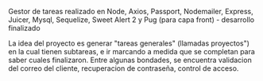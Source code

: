 Gestor de tareas realizado en Node, Axios, Passport, Nodemailer, Express, Juicer, Mysql, Sequelize, Sweet Alert 2 y Pug (para capa front) - desarrollo finalizado

La idea del proyecto es generar "tareas generales" (llamadas proyectos") en la cual tienen subtareas, e ir marcando a medida que se completan para saber cuales finalizaron.
Entre algunas bondades, se encuentra validacion del correo del cliente, recuperacion de contraseña, control de acceso.
